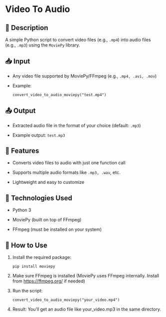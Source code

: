 # Video To Audio
## 📝 Description
A simple Python script to convert video files (e.g., `.mp4`) into audio files (e.g., `.mp3`) using the `MoviePy` library.

## 📥 Input
- Any video file supported by MoviePy/FFmpeg (e.g., `.mp4, .avi, .mov`)

- Example:

      convert_video_to_audio_moviepy("test.mp4")
  
## 📤 Output
- Extracted audio file in the format of your choice (default: `.mp3`)

- Example output: `test.mp3`

## 🚀 Features
- Converts video files to audio with just one function call

- Supports multiple audio formats like `.mp3, .wav`, etc.

- Lightweight and easy to customize

## 🧠 Technologies Used
- Python 3

- MoviePy (built on top of FFmpeg)

- FFmpeg (must be installed on your system)

## 🔧 How to Use
1. Install the required package:

       pip install moviepy

2. Make sure FFmpeg is installed
(MoviePy uses FFmpeg internally. Install from https://ffmpeg.org/ if needed)

3. Run the script:

       convert_video_to_audio_moviepy("your_video.mp4")
4. Result: You’ll get an audio file like your_video.mp3 in the same directory.
